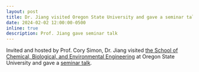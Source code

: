 ```yaml
---
layout: post
title: Dr. Jiang visited Oregon State University and gave a seminar talk
date: 2024-02-02 12:00:00-0500
inline: true
description: Prof. Jiang gave seminar talk
---
```


Invited and hosted by Prof. Cory Simon, Dr. Jiang visited [the School of Chemical, Biological, and Environmental Engineering](https://engineering.oregonstate.edu/CBEE/about) at Oregon State University and gave a [seminar talk](https://engineering.oregonstate.edu/events/toward-sustainable-intensified-food-and-chemical-productions-process-systems-engineering).